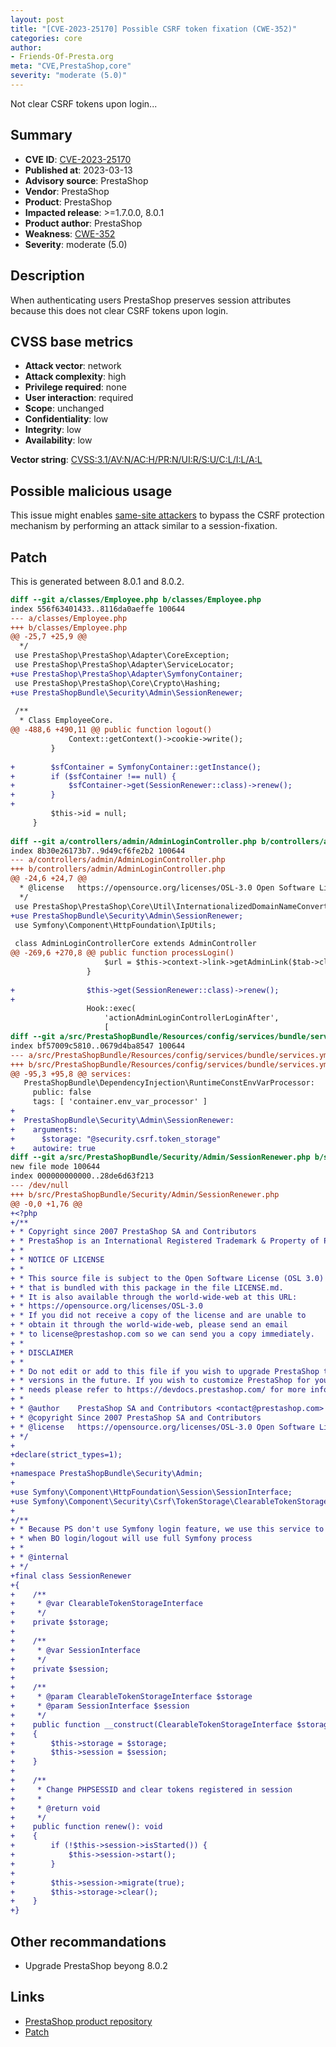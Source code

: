 ```yaml
---
layout: post
title: "[CVE-2023-25170] Possible CSRF token fixation (CWE-352)"
categories: core
author:
- Friends-Of-Presta.org
meta: "CVE,PrestaShop,core"
severity: "moderate (5.0)"
---
```


Not clear CSRF tokens upon login...

## Summary

* **CVE ID**: [CVE-2023-25170](https://cve.mitre.org/cgi-bin/cvename.cgi?name=CVE-2023-25170)
* **Published at**: 2023-03-13
* **Advisory source**: PrestaShop
* **Vendor**: PrestaShop
* **Product**: PrestaShop
* **Impacted release**: >=1.7.0.0, 8.0.1
* **Product author**: PrestaShop
* **Weakness**: [CWE-352](https://cwe.mitre.org/data/definitions/352.html)
* **Severity**: moderate (5.0)

## Description

When authenticating users PrestaShop preserves session attributes because this does not clear CSRF tokens upon login.

## CVSS base metrics

* **Attack vector**: network
* **Attack complexity**: high
* **Privilege required**: none
* **User interaction**: required
* **Scope**: unchanged
* **Confidentiality**: low
* **Integrity**: low
* **Availability**: low 

**Vector string**: [CVSS:3.1/AV:N/AC:H/PR:N/UI:R/S:U/C:L/I:L/A:L](https://nvd.nist.gov/vuln-metrics/cvss/v3-calculator?vector=AV:N/AC:H/PR:N/UI:R/S:U/C:L/I:L/A:L)

## Possible malicious usage

This issue might enables [same-site attackers](https://canitakeyoursubdomain.name/) to bypass the CSRF protection mechanism by performing an attack similar to a session-fixation.

## Patch

This is generated between 8.0.1 and 8.0.2.

```diff
diff --git a/classes/Employee.php b/classes/Employee.php
index 556f63401433..8116da0aeffe 100644
--- a/classes/Employee.php
+++ b/classes/Employee.php
@@ -25,7 +25,9 @@
  */
 use PrestaShop\PrestaShop\Adapter\CoreException;
 use PrestaShop\PrestaShop\Adapter\ServiceLocator;
+use PrestaShop\PrestaShop\Adapter\SymfonyContainer;
 use PrestaShop\PrestaShop\Core\Crypto\Hashing;
+use PrestaShopBundle\Security\Admin\SessionRenewer;
 
 /**
  * Class EmployeeCore.
@@ -488,6 +490,11 @@ public function logout()
             Context::getContext()->cookie->write();
         }
 
+        $sfContainer = SymfonyContainer::getInstance();
+        if ($sfContainer !== null) {
+            $sfContainer->get(SessionRenewer::class)->renew();
+        }
+
         $this->id = null;
     }
 
diff --git a/controllers/admin/AdminLoginController.php b/controllers/admin/AdminLoginController.php
index 8b30e26173b7..9d49cf6fe2b2 100644
--- a/controllers/admin/AdminLoginController.php
+++ b/controllers/admin/AdminLoginController.php
@@ -24,6 +24,7 @@
  * @license   https://opensource.org/licenses/OSL-3.0 Open Software License (OSL 3.0)
  */
 use PrestaShop\PrestaShop\Core\Util\InternationalizedDomainNameConverter;
+use PrestaShopBundle\Security\Admin\SessionRenewer;
 use Symfony\Component\HttpFoundation\IpUtils;
 
 class AdminLoginControllerCore extends AdminController
@@ -269,6 +270,8 @@ public function processLogin()
                     $url = $this->context->link->getAdminLink($tab->class_name);
                 }
 
+                $this->get(SessionRenewer::class)->renew();
+
                 Hook::exec(
                     'actionAdminLoginControllerLoginAfter',
                     [
diff --git a/src/PrestaShopBundle/Resources/config/services/bundle/services.yml b/src/PrestaShopBundle/Resources/config/services/bundle/services.yml
index bf57009c5810..0679d4ba8547 100644
--- a/src/PrestaShopBundle/Resources/config/services/bundle/services.yml
+++ b/src/PrestaShopBundle/Resources/config/services/bundle/services.yml
@@ -95,3 +95,8 @@ services:
   PrestaShopBundle\DependencyInjection\RuntimeConstEnvVarProcessor:
     public: false
     tags: [ 'container.env_var_processor' ]
+
+  PrestaShopBundle\Security\Admin\SessionRenewer:
+    arguments:
+      $storage: "@security.csrf.token_storage"
+    autowire: true
diff --git a/src/PrestaShopBundle/Security/Admin/SessionRenewer.php b/src/PrestaShopBundle/Security/Admin/SessionRenewer.php
new file mode 100644
index 000000000000..28de6d63f213
--- /dev/null
+++ b/src/PrestaShopBundle/Security/Admin/SessionRenewer.php
@@ -0,0 +1,76 @@
+<?php
+/**
+ * Copyright since 2007 PrestaShop SA and Contributors
+ * PrestaShop is an International Registered Trademark & Property of PrestaShop SA
+ *
+ * NOTICE OF LICENSE
+ *
+ * This source file is subject to the Open Software License (OSL 3.0)
+ * that is bundled with this package in the file LICENSE.md.
+ * It is also available through the world-wide-web at this URL:
+ * https://opensource.org/licenses/OSL-3.0
+ * If you did not receive a copy of the license and are unable to
+ * obtain it through the world-wide-web, please send an email
+ * to license@prestashop.com so we can send you a copy immediately.
+ *
+ * DISCLAIMER
+ *
+ * Do not edit or add to this file if you wish to upgrade PrestaShop to newer
+ * versions in the future. If you wish to customize PrestaShop for your
+ * needs please refer to https://devdocs.prestashop.com/ for more information.
+ *
+ * @author    PrestaShop SA and Contributors <contact@prestashop.com>
+ * @copyright Since 2007 PrestaShop SA and Contributors
+ * @license   https://opensource.org/licenses/OSL-3.0 Open Software License (OSL 3.0)
+ */
+
+declare(strict_types=1);
+
+namespace PrestaShopBundle\Security\Admin;
+
+use Symfony\Component\HttpFoundation\Session\SessionInterface;
+use Symfony\Component\Security\Csrf\TokenStorage\ClearableTokenStorageInterface;
+
+/**
+ * Because PS don't use Symfony login feature, we use this service to fix CVE-2022-24895. This class will be deprecated
+ * when BO login/logout will use full Symfony process
+ *
+ * @internal
+ */
+final class SessionRenewer
+{
+    /**
+     * @var ClearableTokenStorageInterface
+     */
+    private $storage;
+
+    /**
+     * @var SessionInterface
+     */
+    private $session;
+
+    /**
+     * @param ClearableTokenStorageInterface $storage
+     * @param SessionInterface $session
+     */
+    public function __construct(ClearableTokenStorageInterface $storage, SessionInterface $session)
+    {
+        $this->storage = $storage;
+        $this->session = $session;
+    }
+
+    /**
+     * Change PHPSESSID and clear tokens registered in session
+     *
+     * @return void
+     */
+    public function renew(): void
+    {
+        if (!$this->session->isStarted()) {
+            $this->session->start();
+        }
+
+        $this->session->migrate(true);
+        $this->storage->clear();
+    }
+}
```

## Other recommandations

* Upgrade PrestaShop beyong 8.0.2

## Links

* [PrestaShop product repository](https://github.com/PrestaShop/PrestaShop/security/advisories/GHSA-3g43-x7qr-96ph)
* [Patch](https://github.com/PrestaShop/PrestaShop/commit/4a9e39c40bb1c9af3b2858601fc7aae10d2b49e1)
